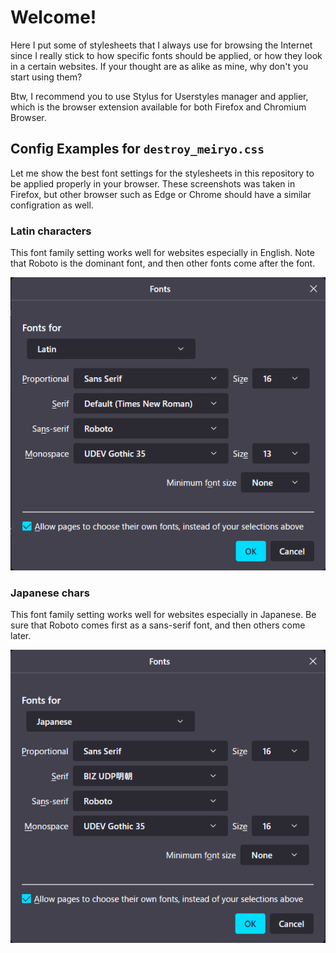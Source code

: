 # Welcome!

Here I put some of stylesheets that I always use for browsing the Internet since I really stick to how specific fonts should be applied, or how they look in a certain websites. If your thought are as alike as mine, why don't you start using them?

Btw, I recommend you to use Stylus for Userstyles manager and applier, which is the browser extension available for both Firefox and Chromium Browser.

## Config Examples for `destroy_meiryo.css`

Let me show the best font settings for the stylesheets in this repository to be applied properly in your browser. These screenshots was taken in Firefox, but other browser such as Edge or Chrome should have a similar configration as well.

### Latin characters 

This font family setting works well for websites especially in English. Note that Roboto is the dominant font, and then other fonts come after the font. 

<img src="./assets/20221028071324.png" alt="" title="">

### Japanese chars 

This font family setting works well for websites especially in Japanese. Be sure that Roboto comes first as a sans-serif font, and then others come later.  

<img src="./assets/20221028071344.png" alt="" title="">